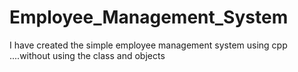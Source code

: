 # Employee_Management_System
I have created the simple employee management system using cpp ....without using the class and objects

